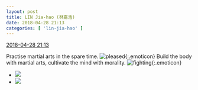 ```yaml
---
layout: post
title: LIN Jia-hao (林嘉浩)
date: 2018-04-28 21:13
categories: [ 'lin-jia-hao' ]
---
```


<div class="weibo-info">
  <a href="https://weibo.com/6210352257/GedBruxlc">2018-04-28 21:13</a>
</div>

Practise martial arts in the spare time. ![pleased](https://img.t.sinajs.cn/t4/appstyle/expression/ext/normal/33/2018new_xixi_org.png){:.emoticon} Build the body with martial arts, cultivate the mind with morality. ![fighting](https://img.t.sinajs.cn/t4/appstyle/expression/ext/normal/9f/2018new_jiayou_org.png){:.emoticon}

<!-- more -->

<ul class="weibo-pic-list-1">
  <li class="weibo-pic">
    <a href="//wx2.sinaimg.cn/mw690/006Mi0jTgy1fqso9504yoj30hs0kitaz.jpg"><img src="//wx2.sinaimg.cn/thumb150/006Mi0jTgy1fqso9504yoj30hs0kitaz.jpg"/></a>
  </li>
  <li class="weibo-pic">
    <a href="//wx2.sinaimg.cn/mw690/006Mi0jTgy1fqso964yqkj30hs0npacl.jpg"><img src="//wx2.sinaimg.cn/thumb150/006Mi0jTgy1fqso964yqkj30hs0npacl.jpg"/></a>
  </li>
</ul>
